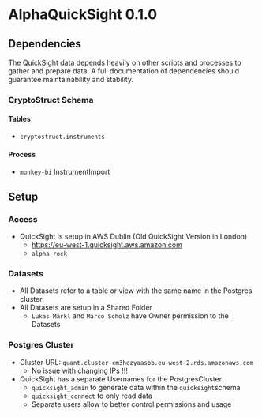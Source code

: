 # AlphaQuickSight 0.1.0

## Dependencies
The QuickSight data depends heavily on other scripts and processes to gather and prepare data.
A full documentation of dependencies should guarantee maintainability and stability.

### CryptoStruct Schema
#### Tables
- `cryptostruct.instruments`
#### Process
- `monkey-bi` InstrumentImport


## Setup

### Access
- QuickSight is setup in AWS Dublin (Old QuickSight Version in London)
  - https://eu-west-1.quicksight.aws.amazon.com
  - `alpha-rock`

### Datasets
- All Datasets refer to a table or view with the same name in the Postgres cluster
- All Datasets are setup in a Shared Folder
  - `Lukas Märkl` and `Marco Scholz` have Owner permission to the Datasets

### Postgres Cluster
- Cluster URL: `quant.cluster-cm3hezyaasbb.eu-west-2.rds.amazonaws.com`
  - No issue with changing IPs !!!
- QuickSight has a separate Usernames for the PostgresCluster
  - `quicksight_admin` to generate data within the `quicksight`schema
  - `quicksight_connect` to only read data
  - Separate users allow to better control permissions and usage
